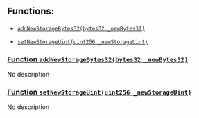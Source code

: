 ## Functions:

- [`addNewStorageBytes32(bytes32 _newBytes32)`](#MarginLiquidityPoolRegistryNewVersion-addNewStorageBytes32-bytes32-)

- [`setNewStorageUint(uint256 _newStorageUint)`](#MarginLiquidityPoolRegistryNewVersion-setNewStorageUint-uint256-)

### [Function `addNewStorageBytes32(bytes32 _newBytes32)`](#MarginLiquidityPoolRegistryNewVersion-addNewStorageBytes32-bytes32-)

No description

### [Function `setNewStorageUint(uint256 _newStorageUint)`](#MarginLiquidityPoolRegistryNewVersion-setNewStorageUint-uint256-)

No description
